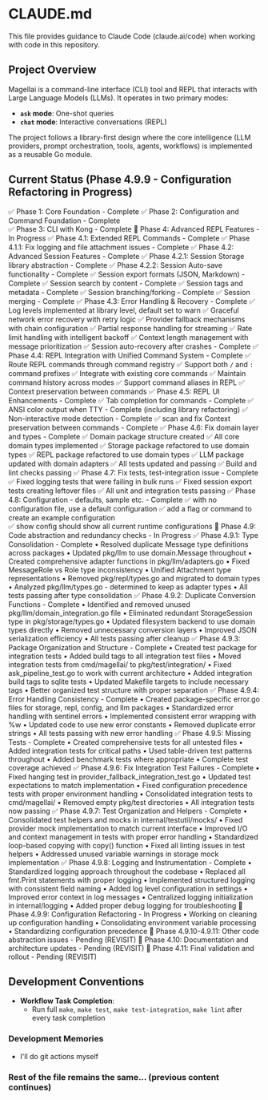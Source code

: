 # CLAUDE.md

This file provides guidance to Claude Code (claude.ai/code) when working with code in this repository.

## Project Overview

Magellai is a command-line interface (CLI) tool and REPL that interacts with Large Language Models (LLMs). It operates in two primary modes:
- **`ask` mode**: One-shot queries
- **`chat` mode**: Interactive conversations (REPL)

The project follows a library-first design where the core intelligence (LLM providers, prompt orchestration, tools, agents, workflows) is implemented as a reusable Go module.

## Current Status (Phase 4.9.9 - Configuration Refactoring in Progress)

✅ Phase 1: Core Foundation - Complete
✅ Phase 2: Configuration and Command Foundation - Complete  
✅ Phase 3: CLI with Kong - Complete
🚧 Phase 4: Advanced REPL Features - In Progress
  ✅ Phase 4.1: Extended REPL Commands - Complete
  ✅ Phase 4.1.1: Fix logging and file attachment issues - Complete
  ✅ Phase 4.2: Advanced Session Features - Complete
    ✅ Phase 4.2.1: Session Storage library abstraction - Complete
    ✅ Phase 4.2.2: Session Auto-save functionality - Complete
    ✅ Session export formats (JSON, Markdown) - Complete
    ✅ Session search by content - Complete
    ✅ Session tags and metadata - Complete
    ✅ Session branching/forking - Complete
    ✅ Session merging - Complete
  ✅ Phase 4.3: Error Handling & Recovery - Complete
    ✅ Log levels implemented at library level, default set to warn
    ✅ Graceful network error recovery with retry logic
    ✅ Provider fallback mechanisms with chain configuration
    ✅ Partial response handling for streaming
    ✅ Rate limit handling with intelligent backoff
    ✅ Context length management with message prioritization
    ✅ Session auto-recovery after crashes - Complete
  ✅ Phase 4.4: REPL Integration with Unified Command System - Complete
    ✅ Route REPL commands through command registry
    ✅ Support both `/` and `:` command prefixes
    ✅ Integrate with existing core commands
    ✅ Maintain command history across modes
    ✅ Support command aliases in REPL
    ✅ Context preservation between commands
  ✅ Phase 4.5: REPL UI Enhancements - Complete
    ✅ Tab completion for commands - Complete
    ✅ ANSI color output when TTY - Complete (including library refactoring)
    ✅ Non-interactive mode detection - Complete
    ✅ scan and fix Context preservation between commands - Complete
  ✅ Phase 4.6: Fix domain layer and types - Complete
    ✅ Domain package structure created
    ✅ All core domain types implemented
    ✅ Storage package refactored to use domain types
    ✅ REPL package refactored to use domain types
    ✅ LLM package updated with domain adapters
    ✅ All tests updated and passing
    ✅ Build and lint checks passing
  ✅ Phase 4.7: Fix tests, test-integration issue - Complete
    ✅ Fixed logging tests that were failing in bulk runs
    ✅ Fixed session export tests creating leftover files
    ✅ All unit and integration tests passing
  ✅ Phase 4.8: Configuration - defaults, sample etc. - Complete
    ✅ with no configuration file, use a default configuration
    ✅ add a flag or command to create an example configuration  
    ✅ show config should show all current runtime configurations
  🚧 Phase 4.9: Code abstraction and redundancy checks - In Progress
    ✅ Phase 4.9.1: Type Consolidation - Complete
      • Resolved duplicate Message type definitions across packages
      • Updated pkg/llm to use domain.Message throughout
      • Created comprehensive adapter functions in pkg/llm/adapters.go
      • Fixed MessageRole vs Role type inconsistency
      • Unified Attachment type representations
      • Removed pkg/repl/types.go and migrated to domain types
      • Analyzed pkg/llm/types.go - determined to keep as adapter types
      • All tests passing after type consolidation
    ✅ Phase 4.9.2: Duplicate Conversion Functions - Complete
      • Identified and removed unused pkg/llm/domain_integration.go file
      • Eliminated redundant StorageSession type in pkg/storage/types.go
      • Updated filesystem backend to use domain types directly
      • Removed unnecessary conversion layers
      • Improved JSON serialization efficiency
      • All tests passing after cleanup
    ✅ Phase 4.9.3: Package Organization and Structure - Complete
      • Created test package for integration tests
      • Added build tags to all integration test files
      • Moved integration tests from cmd/magellai/ to pkg/test/integration/
      • Fixed ask_pipeline_test.go to work with current architecture
      • Added integration build tags to sqlite tests
      • Updated Makefile targets to include necessary tags
      • Better organized test structure with proper separation
    ✅ Phase 4.9.4: Error Handling Consistency - Complete
      • Created package-specific error.go files for storage, repl, config, and llm packages
      • Standardized error handling with sentinel errors
      • Implemented consistent error wrapping with %w
      • Updated code to use new error constants
      • Removed duplicate error strings
      • All tests passing with new error handling
    ✅ Phase 4.9.5: Missing Tests - Complete
      • Created comprehensive tests for all untested files
      • Added integration tests for critical paths
      • Used table-driven test patterns throughout
      • Added benchmark tests where appropriate
      • Complete test coverage achieved
    ✅ Phase 4.9.6: Fix Integration Test Failures - Complete
      • Fixed hanging test in provider_fallback_integration_test.go
      • Updated test expectations to match implementation
      • Fixed configuration precedence tests with proper environment handling
      • Consolidated integration tests to cmd/magellai/
      • Removed empty pkg/test directories
      • All integration tests now passing
    ✅ Phase 4.9.7: Test Organization and Helpers - Complete
      • Consolidated test helpers and mocks in internal/testutil/mocks/
      • Fixed provider mock implementation to match current interface
      • Improved I/O and context management in tests with proper error handling
      • Standardized loop-based copying with copy() function
      • Fixed all linting issues in test helpers
      • Addressed unused variable warnings in storage mock implementation
    ✅ Phase 4.9.8: Logging and Instrumentation - Complete
      • Standardized logging approach throughout the codebase
      • Replaced all fmt.Print statements with proper logging
      • Implemented structured logging with consistent field naming
      • Added log level configuration in settings
      • Improved error context in log messages
      • Centralized logging initialization in internal/logging
      • Added proper debug logging for troubleshooting
    🚧 Phase 4.9.9: Configuration Refactoring - In Progress
      • Working on cleaning up configuration handling
      • Consolidating environment variable processing
      • Standardizing configuration precedence
    🔲 Phase 4.9.10-4.9.11: Other code abstraction issues - Pending (REVISIT)
  🔲 Phase 4.10: Documentation and architecture updates - Pending (REVISIT)
  🔲 Phase 4.11: Final validation and rollout - Pending (REVISIT)

## Development Conventions

- **Workflow Task Completion**: 
  - Run full `make`, `make test`, `make test-integration`, `make lint` after every task completion

### Development Memories

- I'll do git actions myself

### Rest of the file remains the same... (previous content continues)